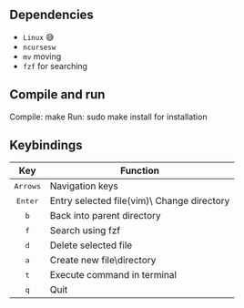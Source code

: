 ## Dependencies
- `Linux` 😅
- `ncursesw`
- `mv` moving
- `fzf` for searching
  

## Compile and run
Compile:
    make
Run:
    sudo make install
  for installation

## Keybindings
| Key | Function |
|:---:| --- |
| <kbd>Arrows</kbd> | Navigation keys |
| <kbd>Enter</kbd> | Entry selected file(vim)\ Change directory |
| <kbd>b</kbd> | Back into parent directory |
| <kbd>f</kbd> | Search using fzf |
| <kbd>d</kbd> | Delete selected file |
| <kbd>a</kbd> | Create new file\directory |
| <kbd>t</kbd> | Execute command in terminal |
| <kbd>q</kbd> | Quit |

